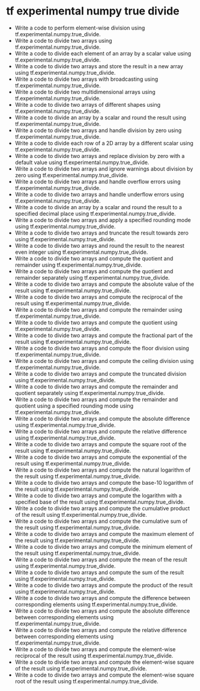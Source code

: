 # tf experimental numpy true divide

- Write a code to perform element-wise division using tf.experimental.numpy.true_divide.
- Write a code to divide two arrays using tf.experimental.numpy.true_divide.
- Write a code to divide each element of an array by a scalar value using tf.experimental.numpy.true_divide.
- Write a code to divide two arrays and store the result in a new array using tf.experimental.numpy.true_divide.
- Write a code to divide two arrays with broadcasting using tf.experimental.numpy.true_divide.
- Write a code to divide two multidimensional arrays using tf.experimental.numpy.true_divide.
- Write a code to divide two arrays of different shapes using tf.experimental.numpy.true_divide.
- Write a code to divide an array by a scalar and round the result using tf.experimental.numpy.true_divide.
- Write a code to divide two arrays and handle division by zero using tf.experimental.numpy.true_divide.
- Write a code to divide each row of a 2D array by a different scalar using tf.experimental.numpy.true_divide.
- Write a code to divide two arrays and replace division by zero with a default value using tf.experimental.numpy.true_divide.
- Write a code to divide two arrays and ignore warnings about division by zero using tf.experimental.numpy.true_divide.
- Write a code to divide two arrays and handle overflow errors using tf.experimental.numpy.true_divide.
- Write a code to divide two arrays and handle underflow errors using tf.experimental.numpy.true_divide.
- Write a code to divide an array by a scalar and round the result to a specified decimal place using tf.experimental.numpy.true_divide.
- Write a code to divide two arrays and apply a specified rounding mode using tf.experimental.numpy.true_divide.
- Write a code to divide two arrays and truncate the result towards zero using tf.experimental.numpy.true_divide.
- Write a code to divide two arrays and round the result to the nearest even integer using tf.experimental.numpy.true_divide.
- Write a code to divide two arrays and compute the quotient and remainder using tf.experimental.numpy.true_divide.
- Write a code to divide two arrays and compute the quotient and remainder separately using tf.experimental.numpy.true_divide.
- Write a code to divide two arrays and compute the absolute value of the result using tf.experimental.numpy.true_divide.
- Write a code to divide two arrays and compute the reciprocal of the result using tf.experimental.numpy.true_divide.
- Write a code to divide two arrays and compute the remainder using tf.experimental.numpy.true_divide.
- Write a code to divide two arrays and compute the quotient using tf.experimental.numpy.true_divide.
- Write a code to divide two arrays and compute the fractional part of the result using tf.experimental.numpy.true_divide.
- Write a code to divide two arrays and compute the floor division using tf.experimental.numpy.true_divide.
- Write a code to divide two arrays and compute the ceiling division using tf.experimental.numpy.true_divide.
- Write a code to divide two arrays and compute the truncated division using tf.experimental.numpy.true_divide.
- Write a code to divide two arrays and compute the remainder and quotient separately using tf.experimental.numpy.true_divide.
- Write a code to divide two arrays and compute the remainder and quotient using a specified rounding mode using tf.experimental.numpy.true_divide.
- Write a code to divide two arrays and compute the absolute difference using tf.experimental.numpy.true_divide.
- Write a code to divide two arrays and compute the relative difference using tf.experimental.numpy.true_divide.
- Write a code to divide two arrays and compute the square root of the result using tf.experimental.numpy.true_divide.
- Write a code to divide two arrays and compute the exponential of the result using tf.experimental.numpy.true_divide.
- Write a code to divide two arrays and compute the natural logarithm of the result using tf.experimental.numpy.true_divide.
- Write a code to divide two arrays and compute the base-10 logarithm of the result using tf.experimental.numpy.true_divide.
- Write a code to divide two arrays and compute the logarithm with a specified base of the result using tf.experimental.numpy.true_divide.
- Write a code to divide two arrays and compute the cumulative product of the result using tf.experimental.numpy.true_divide.
- Write a code to divide two arrays and compute the cumulative sum of the result using tf.experimental.numpy.true_divide.
- Write a code to divide two arrays and compute the maximum element of the result using tf.experimental.numpy.true_divide.
- Write a code to divide two arrays and compute the minimum element of the result using tf.experimental.numpy.true_divide.
- Write a code to divide two arrays and compute the mean of the result using tf.experimental.numpy.true_divide.
- Write a code to divide two arrays and compute the sum of the result using tf.experimental.numpy.true_divide.
- Write a code to divide two arrays and compute the product of the result using tf.experimental.numpy.true_divide.
- Write a code to divide two arrays and compute the difference between corresponding elements using tf.experimental.numpy.true_divide.
- Write a code to divide two arrays and compute the absolute difference between corresponding elements using tf.experimental.numpy.true_divide.
- Write a code to divide two arrays and compute the relative difference between corresponding elements using tf.experimental.numpy.true_divide.
- Write a code to divide two arrays and compute the element-wise reciprocal of the result using tf.experimental.numpy.true_divide.
- Write a code to divide two arrays and compute the element-wise square of the result using tf.experimental.numpy.true_divide.
- Write a code to divide two arrays and compute the element-wise square root of the result using tf.experimental.numpy.true_divide.